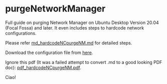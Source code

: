 # purgeNetworkManager

Full guide on purging Network Manager on Ubuntu Desktop Version 20.04 (Focal Fossa) and later. It even includes steps to hardcode network configurations.

Please refer [md_hardcodeNCpurgeNM.md](./md_hardcodeNCpurgeNM.md) for detailed steps.

Download the configuration file from [here](./01-netcfg.yaml).

Ignore this pdf (It was a failed attempt to convert .md to a good looking PDF doc): [pdf_hardcodeNCpurgeNM.pdf](./pdf_hardcodeNCpurgeNM.pdf).

Ciao!